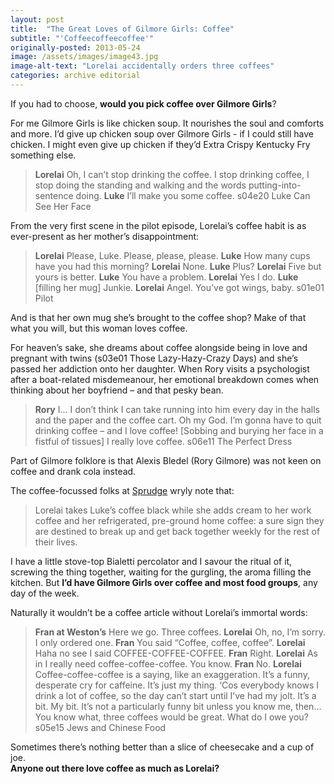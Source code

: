 ```yaml
---
layout: post
title:  "The Great Loves of Gilmore Girls: Coffee"
subtitle: "'Coffeecoffeecoffee'"
originally-posted: 2013-05-24
image: /assets/images/image43.jpg
image-alt-text: "Lorelai accidentally orders three coffees"
categories: archive editorial
---
```

If you had to choose, __would you pick coffee over Gilmore Girls__?  

For me Gilmore Girls is like chicken soup. It nourishes the soul and comforts and more.  I’d give up chicken soup over Gilmore Girls - if I could still have chicken.  I might even give up chicken if they’d Extra Crispy Kentucky Fry something else.

> __Lorelai__ Oh, I can’t stop drinking the coffee. I stop drinking coffee, I stop doing the standing and walking and the words putting-into-sentence doing.
> __Luke__ I’ll make you some coffee.
> <span class="episode-ref">s04e20 Luke Can See Her Face</span>

From the very first scene in the pilot episode, Lorelai’s coffee habit is as ever-present as her mother’s disappointment:

> __Lorelai__ Please, Luke. Please, please, please.
> __Luke__ How many cups have you had this morning?
> __Lorelai__ None.
> __Luke__ Plus?
> __Lorelai__ Five but yours is better.
> __Luke__ You have a problem.
> __Lorelai__ Yes I do.
> __Luke__ [filling her mug] Junkie.
> __Lorelai__ Angel. You’ve got wings, baby.
> <span class="episode-ref">s01e01 Pilot</span>

And is that her own mug she’s brought to the coffee shop?  Make of that what you will, but this woman loves coffee.  

For heaven’s sake, she dreams about coffee alongside being in love and pregnant with twins (s03e01 Those Lazy-Hazy-Crazy Days) and she’s passed her addiction onto her daughter.  When Rory visits a psychologist after a boat-related misdemeanour, her emotional breakdown comes when thinking about her boyfriend – and that pesky bean.

> __Rory__ I... I don’t think I can take running into him every day in the halls and the paper and the coffee cart. Oh my God. I’m gonna have to quit drinking coffee – and I love coffee! [Sobbing and burying her face in a fistful of tissues]  I really love coffee.
> <span class="episode-ref">s06e11 The Perfect Dress</span>

Part of Gilmore folklore is that Alexis Bledel (Rory Gilmore) was not keen on coffee and drank cola instead.

The coffee-focussed folks at [Sprudge](https://sprudge.com/its-a-funny-desperate-cry-for-caffeine-coffee-and-gilmore-girls-34113.html) wryly note that:

> Lorelai takes Luke’s coffee black while she adds cream to her work coffee and her refrigerated, pre-ground home coffee: a sure sign they are destined to break up and get back together weekly for the rest of their lives.

I have a little stove-top Bialetti percolator and I savour the ritual of it, screwing the thing together, waiting for the gurgling, the aroma filling the kitchen.  But __I’d have Gilmore Girls over coffee and most food groups__, any day of the week.

Naturally it wouldn’t be a coffee article without Lorelai’s immortal words:

> __Fran at Weston’s__ Here we go. Three coffees.
> __Lorelai__ Oh, no, I’m sorry. I only ordered one.
>__Fran__ You said “Coffee, coffee, coffee”.
> __Lorelai__ Haha no see I said COFFEE-COFFEE-COFFEE.
>__Fran__ Right.
> __Lorelai__ As in I really need coffee-coffee-coffee. You know.
>__Fran__ No.
> __Lorelai__ Coffee-coffee-coffee is a saying, like an exaggeration. It’s a funny, desperate cry for caffeine. It’s just my thing. ‘Cos everybody knows I drink a lot of coffee, so the day can’t start until I’ve had my jolt. It’s a bit. My bit. It’s not a particularly funny bit unless you know me, then... You know what, three coffees would be great. What do I owe you? 
> <span class="episode-ref">s05e15 Jews and Chinese Food</span>

Sometimes there’s nothing better than a slice of cheesecake and a cup of joe.  
__Anyone out there love coffee as much as Lorelai?__ 
